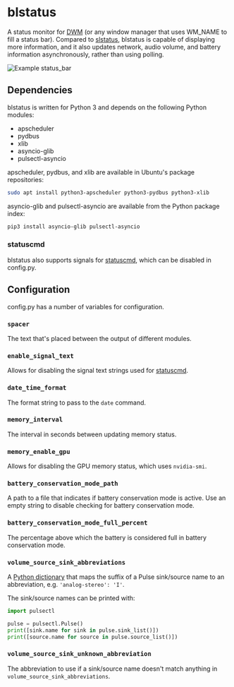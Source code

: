 # blstatus

A status monitor for [DWM](https://dwm.suckless.org/) (or any window manager that uses WM_NAME to fill a status bar).
Compared to [slstatus](https://tools.suckless.org/slstatus/), blstatus is capable of displaying more information, and it also updates network, audio volume, and battery information asynchronously, rather than using polling.

![Example status_bar](https://github.com/brenton-leighton/blstatus/assets/12228142/0365ec84-96be-4532-a193-5c8ddba88a34)

## Dependencies

blstatus is written for Python 3 and depends on the following Python modules:

- apscheduler
- pydbus
- xlib
- asyncio-glib
- pulsectl-asyncio

apscheduler, pydbus, and xlib are available in Ubuntu's package repositories:

```bash
sudo apt install python3-apscheduler python3-pydbus python3-xlib
```

asyncio-glib and pulsectl-asyncio are available from the Python package index:

```bash
pip3 install asyncio-glib pulsectl-asyncio
```

### statuscmd

blstatus also supports signals for [statuscmd](https://dwm.suckless.org/patches/statuscmd/), which can be disabled in
config.py.

## Configuration

config.py has a number of variables for configuration.

### `spacer`

The text that's placed between the output of different modules.

### `enable_signal_text`

Allows for disabling the signal text strings used for [statuscmd](https://dwm.suckless.org/patches/statuscmd/).

### `date_time_format`

The format string to pass to the `date` command.

### `memory_interval`

The interval in seconds between updating memory status.

### `memory_enable_gpu`

Allows for disabling the GPU memory status, which uses `nvidia-smi`.

### `battery_conservation_mode_path`

A path to a file that indicates if battery conservation mode is active.
Use an empty string to disable checking for battery conservation mode.

### `battery_conservation_mode_full_percent`

The percentage above which the battery is considered full in battery conservation mode.

### `volume_source_sink_abbreviations`

A [Python dictionary](https://docs.python.org/3/tutorial/datastructures.html#dictionaries) that maps the suffix of a
Pulse sink/source name to an abbreviation, e.g. `'analog-stereo': 'I'`.

The sink/source names can be printed with:

```python
import pulsectl

pulse = pulsectl.Pulse()
print([sink.name for sink in pulse.sink_list()])
print([source.name for source in pulse.source_list()])
```

### `volume_source_sink_unknown_abbreviation`

The abbreviation to use if a sink/source name doesn't match anything in `volume_source_sink_abbreviations`.
